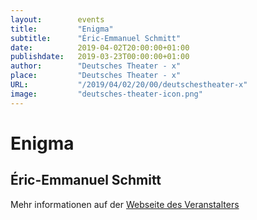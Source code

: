 ```yaml
---
layout:        events
title:         "Enigma"
subtitle:      "Éric-Emmanuel Schmitt"
date:          2019-04-02T20:00:00+01:00
publishdate:   2019-03-23T00:00:00+01:00
author:        "Deutsches Theater - x"
place:         "Deutsches Theater - x"
URL:           "/2019/04/02/20/00/deutschestheater-x"
image:         "deutsches-theater-icon.png"
---
```


Enigma
===========

Éric-Emmanuel Schmitt
-----------



Mehr informationen auf der [Webseite des Veranstalters](https://www.dt-goettingen.de/stueck/enigma/)
